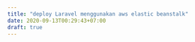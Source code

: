```yaml
---
title: "deploy Laravel menggunakan aws elastic beanstalk"
date: 2020-09-13T00:29:43+07:00
draft: true
---
```


